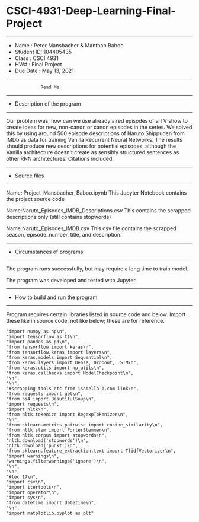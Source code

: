 # CSCI-4931-Deep-Learning-Final-Project
*******************************************************
*  Name      : Peter Mansbacher  & Manthan Baboo       
*  Student ID: 104405435                
*  Class     :  CSCI 4931           
*  HW#       :  Final Project         
*  Due Date  :  May 13, 2021
*******************************************************


                 Read Me


*******************************************************
*  Description of the program
*******************************************************
Our problem was, how can we use already aired episodes of a TV show to create ideas for new, non-canon or canon
episodes in the series. We solved this by using around 500 episode descriptions of Naruto Shippuden 
from IMDb as data for training Vanilla Recurrent Neural Networks. The results should produce new descriptions
for potential episodes, although the Vanilla architecture doesn't create as sensibly structured sentences 
as other RNN architectures. Citations included.




*******************************************************
*  Source files
*******************************************************

Name: Project_Mansbacher_Baboo.ipynb
  This Jupyter Notebook contains the project source code
  
Name:Naruto_Episodes_IMDB_Descriptions.csv
  This contains the scrapped descriptions only (still contains stopwords)

Name:Naruto_Episodes_IMDB.csv
  This csv file contains the scrapped season,	episode_number,	title, and	description.



   
*******************************************************
*  Circumstances of programs
*******************************************************

   The program runs successfully, but may require a long time to train model.
   
   The program was developed and tested with Jupyter. 
   
   
 

*******************************************************
*  How to build and run the program
*******************************************************

Program requires certain libraries listed in source code and below.
Import these like in source code, not like below; these are for reference. 


    "import numpy as np\n",
    "import tensorflow as tf\n",
    "import pandas as pd\n",
    "from tensorflow import keras\n",
    "from tensorflow.keras import layers\n",
    "from keras.models import Sequential\n",
    "from keras.layers import Dense, Dropout, LSTM\n",
    "from keras.utils import np_utils\n",
    "from keras.callbacks import ModelCheckpoint\n",
    "\n",
    "\n",
    "#scrapping tools etc from isabella-b.com link\n",
    "from requests import get\n",
    "from bs4 import BeautifulSoup\n",
    "import requests\n",
    "import nltk\n",
    "from nltk.tokenize import RegexpTokenizer\n",
    "\n",
    "from sklearn.metrics.pairwise import cosine_similarity\n",
    "from nltk.stem import PorterStemmer\n",
    "from nltk.corpus import stopwords\n",
    "nltk.download('stopwords')\n",
    "nltk.download('punkt')\n",
    "from sklearn.feature_extraction.text import TfidfVectorizer\n",
    "import warnings\n",
    "warnings.filterwarnings('ignore')\n",
    "\n",
    "\n",
    "#lec 17\n",
    "import csv\n",
    "import itertools\n",
    "import operator\n",
    "import sys\n",
    "from datetime import datetime\n",
    "\n",
    "import matplotlib.pyplot as plt"

	
